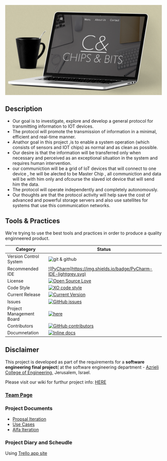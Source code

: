 ![project logo (this one for is taken from basecamp - a project management service)](https://github.com/arik-le/Chips-Bits/blob/master/Images/chipsb.PNG)


## Description
* Our goal is to investigate, explore and develop a general protocol for transmitting information to IOT devices.
* The protocol will promote the transmission of information in a minimal, efficient and real-time manner.
* Anathor goal in this project ,is to enable a system operation (which consists of sensors and IOT chips) as normal and as clean as possible.
* Our desire is that the information will be transferred only when necessary and perceived as an exceptional situation in the system and requires human intervention.
* our communiction will be a grid of IoT devices that will connect to one device , he will be alected to be Master Chip , all communiction and data will be with him only and ofcourse the slaved iot device that will send him the data.
* The protocol will operate independently and completely autonomously.
* Our thoughts are that the protocol activity will help save the cost of advanced and powerful storage servers and also use satellites for systems that use this communication networks.



## Tools & Practices
We're trying to use the best tools and practices in order to produce a quality enginneered product.


|Category|Status|
|---|---|
| Version Control System| ![git & github](https://img.shields.io/badge/Github-open-blue.svg)|
| Recommended IDE | [![PyCharm]https://img.shields.io/badge/PyCharm-IDE-lightgrey.svg)](https://www.jetbrains.com/pycharm/documentation/) |
| License | [![Open Source Love](https://badges.frapsoft.com/os/mit/mit.svg?v=102)](https://github.com/arik-le/Chips-Bits/blob/master/LICENSE) |
| Code Style | [![XO code style](https://img.shields.io/badge/code_style-XO-5ed9c7.svg)](https://google.github.io/styleguide/pyguide.html) |
| Current Release | [![Current Version](https://img.shields.io/github/release/arik-le/Chips-Bits.svg?style=flat)](https://github.com/arik-le/Chips-Bits/releases) |
| Issues | [![GitHub issues](https://img.shields.io/github/issues/arik-le/Chips-Bits.svg?style=flat)](https://github.com/arik-le/Chips-Bits/issues) |
| Project Management Board| [![here](https://img.shields.io/badge/Project%20-Board-green.svg)](https://github.com/arik-le/Chips-Bits/projects/1) |
| Contributors | [![GitHub contributors](https://img.shields.io/github/contributors/arik-le/Chips-Bits.svg?style=flat)](https://github.com/arik-le/Chips-Bits/graphs/contributors)|
| Documnetation | [![Inline docs](http://inch-ci.org/github/jce-il/project-template.svg?branch=master)](https://github.com/arik-le/Chips-Bits/wiki) |


## Disclaimer
This project is developed as part of the requirements for a **software engineering final project**( at the software engineering department - [Azrieli College of Engineering](http://www.jce.ac.il/), Jerusalem, Israel.

Please visit our wiki for furthur project info: [HERE](https://github.com/arik-le/Chips-Bits/wiki)

### [Team Page](https://github.com/arik-le/Chips-Bits/wiki/Team-Page)

### Project Documents
* [Propsal Iteration](https://github.com/arik-le/Chips-Bits/wiki/Proposal-report)
* [Use Cases](https://github.com/arik-le/Chips-Bits/wiki/Use-Cases)
* [Alfa Iteration](https://github.com/arik-le/Chips-Bits/wiki/Alfa-Stage-Report)

### Project Diary and Scheudle
Using [Trello app site](https://trello.com/b/3eGIbgko/project-schedule)

